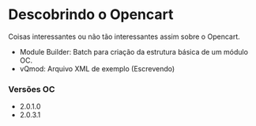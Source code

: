 # Descobrindo o Opencart

Coisas interessantes ou não tão interessantes assim sobre o Opencart.

  - Module Builder: Batch para criação da estrutura básica de um módulo OC.
  - vQmod: Arquivo XML de exemplo (Escrevendo)

### Versões OC
- 2.0.1.0
- 2.0.3.1